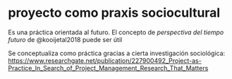 # proyecto como praxis sociocultural

Es una práctica orientada al futuro. El concepto de *perspectiva del tiempo futuro* de @kooijetal2018 puede ser útil

Se conceptualiza como práctica gracias a cierta investigación sociológica: <https://www.researchgate.net/publication/227900492_Project-as-Practice_In_Search_of_Project_Management_Research_That_Matters>
